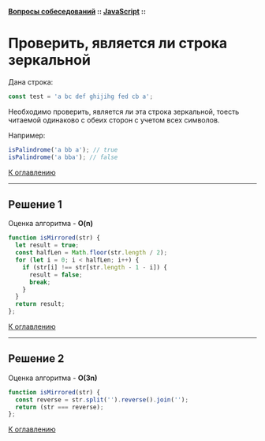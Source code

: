 **[Вопросы собеседований](../../README.md#вопросы-собеседований) :: [JavaScript](../../README.md#javascript-1) ::**
# Проверить, является ли строка зеркальной

Дана строка:
```javascript
const test = 'a bc def ghijihg fed cb a';
```
Необходимо проверить, является ли эта строка зеркальной, тоесть читаемой одинаково с обеих сторон с учетом всех символов.

Например:
```javascript
isPalindrome('a bb a'); // true
isPalindrome('a bba'); // false
```

[К оглавлению](../README.md#javascript-1)

---

## Решение 1
Оценка алгоритма - **O(n)**

```javascript
function isMirrored(str) {
  let result = true;
  const halfLen = Math.floor(str.length / 2);
  for (let i = 0; i < halfLen; i++) {
    if (str[i] !== str[str.length - 1 - i]) {
      result = false;
      break;
    }
  }
  return result;
};
```

[К оглавлению](../README.md#javascript-1)

---

## Решение 2
Оценка алгоритма - **O(3n)**

```javascript
function isMirrored(str) {
  const reverse = str.split('').reverse().join('');
  return (str === reverse);
};
```

[К оглавлению](../README.md#javascript-1)
